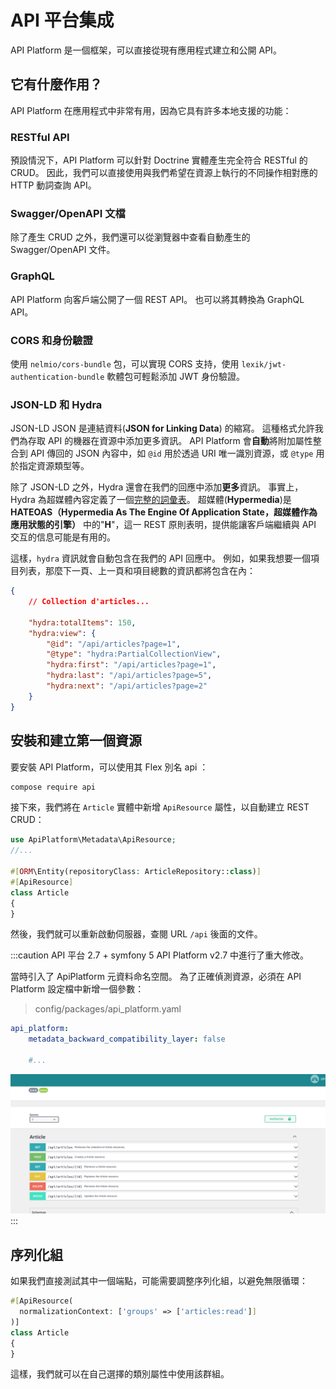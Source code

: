 # API 平台集成

API Platform 是一個框架，可以直接從現有應用程式建立和公開 API。

## 它有什麼作用？

API Platform 在應用程式中非常有用，因為它具有許多本地支援的功能：

### RESTful API

預設情況下，API Platform 可以針對 Doctrine 實體產生完全符合 RESTful 的 CRUD。 因此，我們可以直接使用與我們希望在資源上執行的不同操作相對應的 HTTP 動詞查詢 API。

### Swagger/OpenAPI 文檔

除了產生 CRUD 之外，我們還可以從瀏覽器中查看自動產生的 Swagger/OpenAPI 文件。

### GraphQL

API Platform 向客戶端公開了一個 REST API。 也可以將其轉換為 GraphQL API。

### CORS 和身份驗證

使用 `nelmio/cors-bundle` 包，可以實現 CORS 支持，使用 `lexik/jwt-authentication-bundle` 軟體包可輕鬆添加 JWT 身份驗證。

### JSON-LD 和 Hydra

JSON-LD JSON 是連結資料(**JSON for Linking Data**) 的縮寫。 這種格式允許我們為存取 API 的機器在資源中添加更多資訊。 API Platform 會**自動**將附加屬性整合到 API 傳回的 JSON 內容中，如 `@id` 用於透過 URI 唯一識別資源，或 `@type` 用於指定資源類型等。

除了 JSON-LD 之外，Hydra 還會在我們的回應中添加**更多**資訊。 事實上，Hydra 為超媒體內容定義了一個[完整的詞彙表](https://www.hydra-cg.com/spec/latest/core/)。 超媒體(**Hypermedia**)是 **HATEOAS（Hypermedia As The Engine Of Application State，超媒體作為應用狀態的引擎）** 中的"**H**"，這一 REST 原則表明，提供能讓客戶端繼續與 API 交互的信息可能是有用的。

這樣，`hydra` 資訊就會自動包含在我們的 API 回應中。 例如，如果我想要一個項目列表，那麼下一頁、上一頁和項目總數的資訊都將包含在內：

```json
{
    // Collection d'articles...

    "hydra:totalItems": 150,
    "hydra:view": {
        "@id": "/api/articles?page=1",
        "@type": "hydra:PartialCollectionView",
        "hydra:first": "/api/articles?page=1",
        "hydra:last": "/api/articles?page=5",
        "hydra:next": "/api/articles?page=2"
    }
}
```

## 安裝和建立第一個資源

要安裝 API Platform，可以使用其 Flex 別名 api ：

```bash
compose require api
```

接下來，我們將在 `Article` 實體中新增 `ApiResource` 屬性，以自動建立 REST CRUD：

```php
use ApiPlatform\Metadata\ApiResource;
//...

#[ORM\Entity(repositoryClass: ArticleRepository::class)]
#[ApiResource]
class Article
{
}
```

然後，我們就可以重新啟動伺服器，查閱 URL `/api` 後面的文件。

:::caution API 平台 2.7 + symfony 5
API Platform v2.7 中進行了重大修改。

當時引入了 ApiPlatform 元資料命名空間。 為了正確偵測資源，必須在 API Platform 設定檔中新增一個參數：

> config/packages/api_platform.yaml

```yaml
api_platform:
    metadata_backward_compatibility_layer: false

    #...
```

![api](../assets/img/api_platform_openapi_swagger.png)
:::

## 序列化組

如果我們直接測試其中一個端點，可能需要調整序列化組，以避免無限循環：

```php
#[ApiResource(
  normalizationContext: ['groups' => ['articles:read']]
)]
class Article
{
}
```

這樣，我們就可以在自己選擇的類別屬性中使用該群組。
